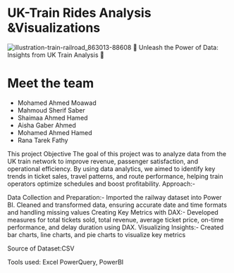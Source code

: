 # UK-Train Rides Analysis &Visualizations 
![illustration-train-railroad_863013-88608](https://github.com/user-attachments/assets/cbb5a6bb-d188-451b-840a-8fbd6c50bfd0)
🚆 Unleash the Power of Data: Insights from UK Train Analysis 🚆
# Meet the team
- Mohamed Ahmed Moawad
- Mahmoud Sherif Saber
- Shaimaa Ahmed Hamed
- Aisha Gaber Ahmed
- Mohamed Ahmed Hamed
- Rana Tarek Fathy

This project Objective The goal of this project was to analyze data from the UK train network to improve revenue, passenger satisfaction, and operational efficiency. By using data analytics, we aimed to identify key trends in ticket sales, travel patterns, and route performance, helping train operators optimize schedules and boost profitability.
Approach:-

Data Collection and Preparation:-
Imported the railway dataset into Power BI.
Cleaned and transformed data, ensuring accurate date and time formats and handling missing values 
Creating Key Metrics with DAX:-
Developed measures for total tickets sold, total revenue, average ticket price, on-time performance, and delay duration using DAX.
Visualizing Insights:-
Created bar charts, line charts, and pie charts to visualize key metrics

Source of Dataset:CSV

Tools used: Excel PowerQuery, PowerBI
